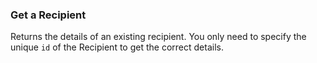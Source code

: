 ### Get a Recipient

Returns the details of an existing recipient. You only need to specify the unique
`id` of the Recipient to get the correct details.
